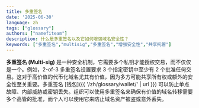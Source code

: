 ```yaml
---
title: 多重签名
date: '2025-06-30'
language: zh
tags: ["glossary"]
authors: ["namefiteam"]
description: 什么是多重签名以及它如何增强域名安全性？
keywords: ["多重签名","multisig","多重签名","增强安全性","共享托管"]
---
```



**多重签名 (Multi-sig)** 是一种安全机制，它需要多个私钥才能授权交易，而不仅仅是一个。例如，2-of-3 多重签名设置要求 3 个指定密钥中至少有 2 个批准任何交易。这对于高价值的代币化域名尤其有价值，因为多方可能共享所有权或额外的安全性至关重要。多重签名 [钱包]({{ '/zh/glossary/wallet/' | url }}) 可以防止单点故障、内部威胁或密钥丢失。组织可以使用多重签名来确保有价值的域名转移需要多个高管的批准，而个人可以使用它来防止域名资产被盗或意外丢失。